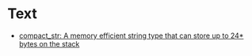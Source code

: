 # Text
- [compact_str: A memory efficient string type that can store up to 24* bytes on the stack](https://github.com/ParkMyCar/compact_str)